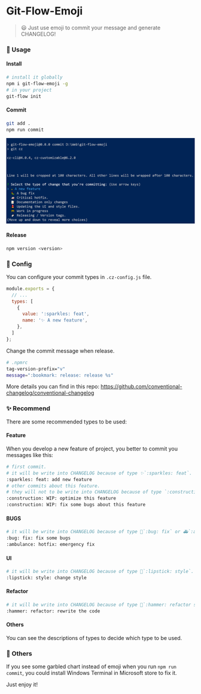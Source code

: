 # Git-Flow-Emoji
> 😃 Just use emoji to commit your message and generate CHANGELOG! 

### 💎 Usage

#### Install
```bash
# install it globally
npm i git-flow-emoji -g
# in your project
git-flow init
```

#### Commit
```bash
git add .
npm run commit
```

![commit](./screenshots/commit.png)

#### Release
```bash
npm version <version>
```

### 🔨 Config
You can configure your commit types in `.cz-config.js` file.
```js
module.exports = {
  // ...
  types: [
    {
      value: ':sparkles: feat',
      name: '✨ A new feature',
    },
  ]
};
```

Change the commit message when release.
```bash
# .npmrc
tag-version-prefix="v"
message=":bookmark: release: release %s"
```

More details you can find in this repo: https://github.com/conventional-changelog/conventional-changelog

### ✨ Recommend

There are some recommended types to be used:

#### Feature
When you develop a new feature of project, you better to commit you messages like this:
```bash
# first commit.
# it will be write into CHANGELOG because of type ✨`:sparkles: feat`.
:sparkles: feat: add new feature
# other commits about this feature.
# they will not to be write into CHANGELOG because of type `:construction: WIP`.
:construction: WIP: optimize this feature
:construction: WIP: fix some bugs about this feature
```

#### BUGS
```bash
# it will be write into CHANGELOG because of type 🐛`:bug: fix` or 🚑`:ambulance: hotfix`.
:bug: fix: fix some bugs
:ambulance: hotfix: emergency fix
```

#### UI
```bash
# it will be write into CHANGELOG because of type 💄`:lipstick: style`.
:lipstick: style: change style
```

#### Refactor
```bash
# it will be write into CHANGELOG because of type 🔨`:hammer: refactor style`.
:hammer: refactor: rewrite the code
```

#### Others
You can see the descriptions of types to decide which type to be used.


### 📝 Others
If you see some garbled chart instead of emoji when you run `npm run commit`, you could install Windows Terminal in Microsoft store to fix it.

Just enjoy it!
